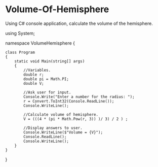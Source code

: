 # Volume-Of-Hemisphere
Using C# console application, calculate the volume of the hemisphere.

using System;

namespace VolumeHemisphere
{

    class Program
    {
        static void Main(string[] args)
        {
            //Variables.
            double r;
            double pi = Math.PI;
            double V;

            //Ask user for input.
            Console.Write("Enter a number for the radius: ");
            r = Convert.ToInt32(Console.ReadLine());
            Console.WriteLine();

            //Calculate volume of hemisphere.
            V = (((4 * (pi * Math.Pow(r, 3)) )/ 3) / 2 ) ;

            //Display answers to user.
            Console.WriteLine($"Volume = {V}");
            Console.ReadLine();
            Console.WriteLine();
        }
    }
}
